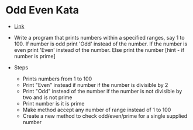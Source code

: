 ﻿# Odd Even Kata #

- [Link](https://github.com/garora/TDD-Katas/blob/master/KatasReadme.md#the-oddeven-kata)
- Write a program that prints numbers within a specified ranges, say 1 to 100. If number
  is odd print 'Odd' instead of the number. If the number is even print 'Even' instead of the number.
  Else print the number [hint - if number is prime]

- Steps
    - Prints numbers from 1 to 100
    - Print "Even" instead if number if the number is divisible by 2
    - Print "Odd" instead of the number if the number is not divisible by two and is not prime
    - Print number is it is prime
    - Make method accept any number of range instead of 1 to 100
    - Create a new method to check odd/even/prime for a single supplied number